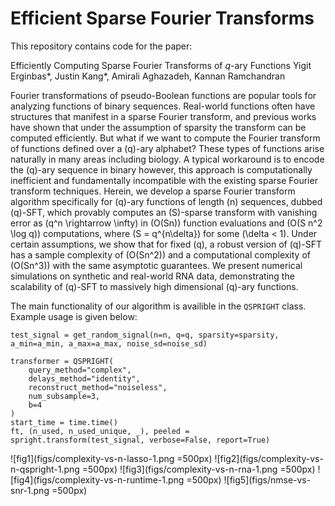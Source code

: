 # Efficient Sparse Fourier Transforms

This repository contains code for the paper:

Efficiently Computing Sparse Fourier Transforms of $q$-ary Functions Yigit Erginbas*, Justin Kang*, Amirali Aghazadeh, Kannan Ramchandran

Fourier transformations of pseudo-Boolean functions are popular tools for analyzing functions of binary sequences. Real-world functions often have structures that manifest in a sparse Fourier transform, and previous works have shown that under the assumption of sparsity the transform can be computed efficiently. But what if we want to compute the Fourier transform of functions defined over a \(q\)-ary alphabet? These types of functions arise naturally in many areas including biology. A typical workaround is to encode the \(q\)-ary sequence in binary however, this approach is computationally inefficient and fundamentally incompatible with the existing sparse Fourier transform techniques. Herein, we develop a sparse Fourier transform algorithm specifically for \(q\)-ary functions of length \(n\) sequences, dubbed \(q\)-SFT, which provably computes an \(S\)-sparse transform with vanishing error as \(q^n \rightarrow \infty\) in \(O(Sn)\) function evaluations and \(O(S n^2 \log q)\) computations, where \(S = q^{n\delta}\) for some \(\delta < 1\). Under certain assumptions, we show that for fixed \(q\), a robust version of \(q\)-SFT has a sample complexity of \(O(Sn^2)\) and a computational complexity of \(O(Sn^3)\) with the same asymptotic guarantees. We present numerical simulations on synthetic and real-world RNA data, demonstrating the scalability of \(q\)-SFT to massively high dimensional \(q\)-ary functions.


The main functionality of our algorithm is availible in the `QSPRIGHT` class. Example usage is given below:

```
test_signal = get_random_signal(n=n, q=q, sparsity=sparsity, a_min=a_min, a_max=a_max, noise_sd=noise_sd)

transformer = QSPRIGHT(
    query_method="complex",
    delays_method="identity",
    reconstruct_method="noiseless",
    num_subsample=3,
    b=4
)
start_time = time.time()
ft, (n_used, n_used_unique, _), peeled = spright.transform(test_signal, verbose=False, report=True)
```




![fig1](figs/complexity-vs-n-lasso-1.png =500px)
![fig2](figs/complexity-vs-n-qspright-1.png =500px)
![fig3](figs/complexity-vs-n-rna-1.png =500px)
![fig4](figs/complexity-vs-n-runtime-1.png =500px)
![fig5](figs/nmse-vs-snr-1.png =500px)
